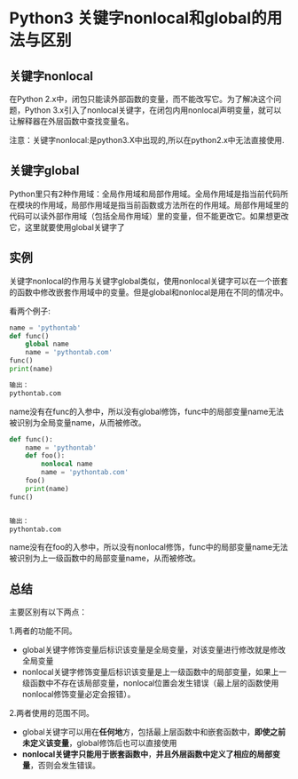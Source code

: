 # Python3 关键字nonlocal和global的用法与区别

## 关键字nonlocal

在Python 2.x中，闭包只能读外部函数的变量，而不能改写它。为了解决这个问题，Python 3.x引入了nonlocal关键字，在闭包内用nonlocal声明变量，就可以让解释器在外层函数中查找变量名。

注意：关键字nonlocal:是python3.X中出现的,所以在python2.x中无法直接使用.

## 关键字global

Python里只有2种作用域：全局作用域和局部作用域。全局作用域是指当前代码所在模块的作用域，局部作用域是指当前函数或方法所在的作用域。局部作用域里的代码可以读外部作用域（包括全局作用域）里的变量，但不能更改它。如果想更改它，这里就要使用global关键字了

## 实例

关键字nonlocal的作用与关键字global类似，使用nonlocal关键字可以在一个嵌套的函数中修改嵌套作用域中的变量。但是global和nonlocal是用在不同的情况中。

看两个例子:

```python
name = 'pythontab'
def func()
    global name
    name = 'pythontab.com'
func()
print(name)

输出：
pythontab.com
```

name没有在func的入参中，所以没有global修饰，func中的局部变量name无法被识别为全局变量name，从而被修改。

```python
def func():
    name = 'pythontab'
    def foo():
        nonlocal name
        name = 'pythontab.com'
    foo()
    print(name)
func()


输出：
pythontab.com
```

name没有在foo的入参中，所以没有nonlocal修饰，func中的局部变量name无法被识别为上一级函数中的局部变量name，从而被修改。



## 总结

主要区别有以下两点：

1.两者的功能不同。

- global关键字修饰变量后标识该变量是全局变量，对该变量进行修改就是修改全局变量
- nonlocal关键字修饰变量后标识该变量是上一级函数中的局部变量，如果上一级函数中不存在该局部变量，nonlocal位置会发生错误（最上层的函数使用nonlocal修饰变量必定会报错）。

2.两者使用的范围不同。

- global关键字可以用在**任何地**方，包括最上层函数中和嵌套函数中，**即使之前未定义该变量**，global修饰后也可以直接使用
- **nonlocal关键字只能用于嵌套函数中**，**并且外层函数中定义了相应的局部变量**，否则会发生错误。



























